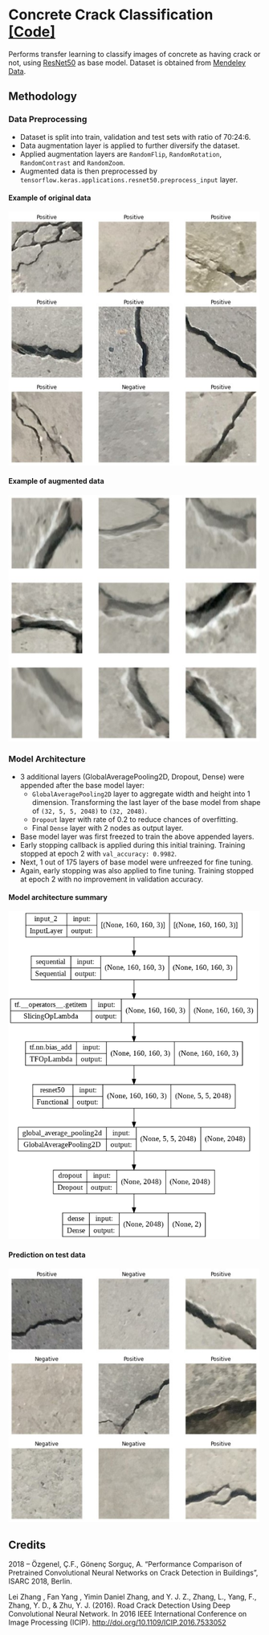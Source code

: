 # Concrete Crack Classification <a href="https://htmlpreview.github.io/?https://raw.githubusercontent.com/SarahHannes/concrete-crack-classification/main/concrete_crack.html">[Code]</a>

Performs transfer learning to classify images of concrete as having crack or not, using <a href="https://www.tensorflow.org/api_docs/python/tf/keras/applications/resnet50">ResNet50</a> as base model. Dataset is obtained from <a href="https://data.mendeley.com/datasets/5y9wdsg2zt/2">Mendeley Data</a>.

## Methodology
### Data Preprocessing
- Dataset is split into train, validation and test sets with ratio of 70:24:6.
- Data augmentation layer is applied to further diversify the dataset.
- Applied augmentation layers are `RandomFlip`, `RandomRotation`, `RandomContrast` and `RandomZoom`.
- Augmented data is then preprocessed by `tensorflow.keras.applications.resnet50.preprocess_input` layer.

#### Example of original data
<img src="plot/data_example.jpg" width="500">

#### Example of augmented data
<img src="plot/data_augmentation_example.jpg" width="500">

### Model Architecture
- 3 additional layers (GlobalAveragePooling2D, Dropout, Dense) were appended after the base model layer:
  - `GlobalAveragePooling2D` layer to aggregate width and height into 1 dimension. Transforming the last layer of the base model from shape of `(32, 5, 5, 2048)` to `(32, 2048)`.
  - `Dropout` layer with rate of 0.2 to reduce chances of overfitting.
  - Final `Dense` layer with 2 nodes as output layer.
- Base model layer was first freezed to train the above appended layers.
- Early stopping callback is applied during this initial training. Training stopped at epoch 2 with `val_accuracy: 0.9982`.
- Next, 1 out of 175 layers of base model were unfreezed for fine tuning.
- Again, early stopping was also applied to fine tuning. Training stopped at epoch 2 with no improvement in validation accuracy.

#### Model architecture summary
<img src="plot/model.png" width="500">

#### Prediction on test data
<img src="plot/test_data_predictions.jpg" width="500">

## Credits
2018 – Özgenel, Ç.F., Gönenç Sorguç, A. “Performance Comparison of Pretrained Convolutional Neural Networks on Crack Detection in Buildings”, ISARC 2018, Berlin.

Lei Zhang , Fan Yang , Yimin Daniel Zhang, and Y. J. Z., Zhang, L., Yang, F., Zhang, Y. D., & Zhu, Y. J. (2016). Road Crack Detection Using Deep Convolutional Neural Network. In 2016 IEEE International Conference on Image Processing (ICIP). http://doi.org/10.1109/ICIP.2016.7533052
